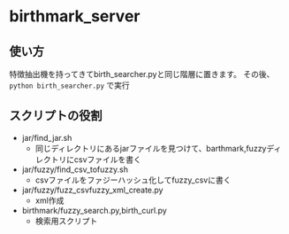 # birthmark_server

## 使い方
特徴抽出機を持ってきてbirth_searcher.pyと同じ階層に置きます。
その後、
```python birth_searcher.py```
で実行

## スクリプトの役割
- jar/find_jar.sh
  - 同じディレクトリにあるjarファイルを見つけて、barthmark,fuzzyディレクトリにcsvファイルを書く
- jar/fuzzy/find_csv_tofuzzy.sh
  - csvファイルをファジーハッシュ化してfuzzy_csvに書く
- jar/fuzzy/fuzz_csvfuzzy_xml_create.py
  - xml作成
- birthmark/fuzzy_search.py,birth_curl.py
  - 検索用スクリプト
